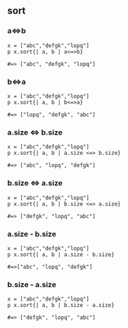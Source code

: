 ## sort

### a<=>b
```
x = ["abc","defgk","lopq"]
p x.sort{| a, b | a<=>b}

#=> ["abc", "defgk", "lopq"]
```

### b<=>a
```
x = ["abc","defgk","lopq"]
p x.sort{| a, b | b<=>a}

#=> ["lopq", "defgk", "abc"]
```

### a.size <=> b.size
```
x = ["abc","defgk","lopq"]
p x.sort{| a, b | a.size <=> b.size}

#=> ["abc", "lopq", "defgk"]
```

### b.size <=> a.size
```
x = ["abc","defgk","lopq"]
p x.sort{| a, b | b.size <=> a.size}

#=> ["defgk", "lopq", "abc"]
```

### a.size - b.size
```
x = ["abc","defgk","lopq"] 
p x.sort{| a, b | a.size - b.size}

#=>["abc", "lopq", "defgk"]
```

### b.size - a.size
```
x = ["abc","defgk","lopq"]
p x.sort{| a, b | b.size - a.size}

#=> ["defgk", "lopq", "abc"]
```

